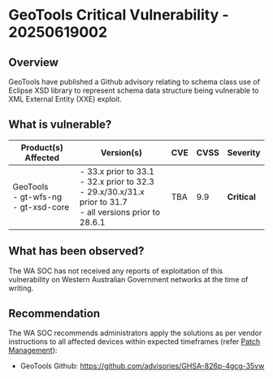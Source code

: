 # GeoTools Critical Vulnerability - 20250619002

## Overview

GeoTools have published a Github advisory relating to schema class use of Eclipse XSD library to represent schema data structure being vulnerable to XML External Entity (XXE) exploit.

## What is vulnerable?

| Product(s) Affected                          | Version(s)                                                                                                           | CVE | CVSS | Severity     |
| -------------------------------------------- | -------------------------------------------------------------------------------------------------------------------- | --- | ---- | ------------ |
| GeoTools <br> - gt-wfs-ng <br> - gt-xsd-core | - 33.x prior to 33.1 <br> - 32.x prior to 32.3 <br> - 29.x/30.x/31.x prior to 31.7 <br> - all versions prior to 28.6.1 | TBA | 9.9  | **Critical** |

## What has been observed?

The WA SOC has not received any reports of exploitation of this vulnerability on Western Australian Government networks at the time of writing.

## Recommendation

The WA SOC recommends administrators apply the solutions as per vendor instructions to all affected devices within expected timeframes (refer [Patch Management](../guidelines/patch-management.md)):

- GeoTools Github: <https://github.com/advisories/GHSA-826p-4gcg-35vw>
